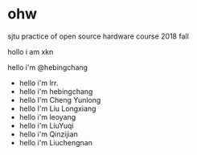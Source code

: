 # ohw
sjtu practice of open source hardware course 2018 fall

hollo i am xkn

hello i'm @hebingchang

- hello i'm lrr.
- hello i'm hebingchang
- hello I'm Cheng Yunlong
- hello I'm Liu Longxiang
- hello i'm leoyang
- hello i'm LiuYuqi
- hello i'm Qinzijian
- hello i'm Liuchengnan
